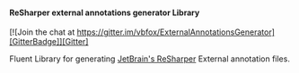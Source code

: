 #### ReSharper external annotations generator Library

[![Join the chat at https://gitter.im/vbfox/ExternalAnnotationsGenerator][GitterBadge]][Gitter]

Fluent Library for generating [JetBrain's ReSharper][R#] External annotation files.

[GitterBadge]: https://badges.gitter.im/Join%20Chat.svg
[Gitter]: https://gitter.im/vbfox/ExternalAnnotationsGenerator?utm_source=badge&utm_medium=badge&utm_campaign=pr-badge&utm_content=badge
[R#]: https://www.jetbrains.com/resharper/
